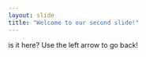 ```yaml
---
layout: slide
title: "Welcome to our second slide!"
---
```

is it here?
Use the left arrow to go back!

